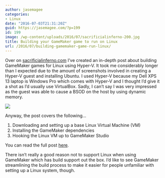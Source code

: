 ```yaml
---
author: jasemagee
categories:
- Linux
date: "2016-07-03T21:31:20Z"
guid: https://jasemagee.com/?p=199
id: 199
image: /wp-content/uploads/2016/07/sacrificialinferno-200.jpg
title: Building your GameMaker game to run on Linux
url: /2016/07/building-gamemaker-game-run-linux/
---
```

Over on [sacrificialinferno.com](https://sacrificialinferno.com/) I&#8217;ve created an in-depth post about building GameMaker games for Linux using Hyper-V. It took me considerably longer than I expected due to the amount of screenshots involved in creating a Hyper-V guest and installing Ubuntu. I used Hyper-V because my Dell XPS 13 laptop is Windows Pro which comes with Hyper-V and I thought I&#8217;d give it a shot as I&#8217;d usually use VirtualBox. Sadly, I can&#8217;t say I was very impressed as the guest was able to cause a BSOD on the host by using dynamic memory.

<div class="center-align">
<img class="responsive-img" src="/wp-content/uploads/2016/07/gamemaker-linux-settings.png" />
</div>

Anyway, the post covers the following&#8230;

  1. Downloading and setting up a base Linux Virtual Machine (VM)
  2. Installing the GameMaker dependencies
  3. Hooking the Linux VM up to GameMaker Studio

You can read the full post [here](https://sacrificialinferno.com/2016/07/03/building-gamemaker-game-run-linux/).

There isn&#8217;t really a good reason not to support Linux when using GameMaker which has build support out the box. I&#8217;d like to see GameMaker streamlining the build process to make it easier for people unfamiliar with setting up a Linux system, though.
